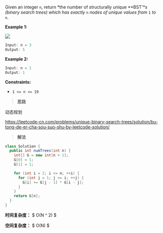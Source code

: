 Given an integer `n`, return *the number of structurally unique **BST'**s (binary search trees) which has exactly* `n` *nodes of unique values from* `1` *to* `n`.

 

**Example 1:**

![](https://typora-us.oss-us-west-1.aliyuncs.com/uniquebstn3.jpg)

```java
Input: n = 3
Output: 5
```

**Example 2:**

```java
Input: n = 1
Output: 1
```

 

**Constraints:**

- `1 <= n <= 19`

> **思路**

动态规划

https://leetcode-cn.com/problems/unique-binary-search-trees/solution/bu-tong-de-er-cha-sou-suo-shu-by-leetcode-solution/

> **解法**

```java
class Solution {
  public int numTrees(int n) {
    int[] G = new int[n + 1];
    G[0] = 1;
    G[1] = 1;

    for (int i = 2; i <= n; ++i) {
      for (int j = 1; j <= i; ++j) {
        G[i] += G[j - 1] * G[i - j];
      }
    }
    return G[n];
  }
}
```

**时间复杂度：** $ O(N ^ 2) $

**空间复杂度：** $ O(N) $